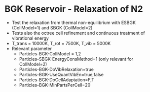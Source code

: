 # BGK Reservoir - Relaxation of N2
* Test the relaxation from thermal non-equilibrium with ESBGK (CollModel=1) and SBGK (CollModel=2)
* Tests also the octree cell refinement and continuous treatment of vibrational energy
* T_trans = 10000K, T_rot = 7500K, T_vib = 5000K
* Relevant parameter
  * Particles-BGK-CollModel = 1,2
  * Particles-SBGK-EnergyConsMethod=1 (only relevant for CollModel=2)
  * Particles-BGK-DoVibRelaxation=true
  * Particles-BGK-UseQuantVibEn=true,false
  * Particles-BGK-DoCellAdaptation=F,T
  * Particles-BGK-MinPartsPerCell=20
